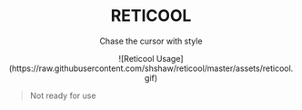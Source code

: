 <h1 align="center">RETICOOL</h1>

<p align="center">Chase the cursor with style</p>

<div align="center">
![Reticool Usage](https://raw.githubusercontent.com/shshaw/reticool/master/assets/reticool.gif)
</div>

> Not ready for use
